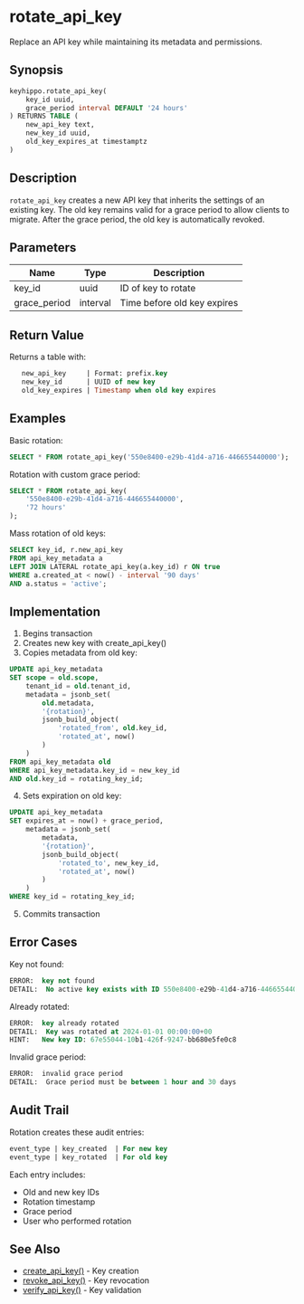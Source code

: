 # rotate_api_key

Replace an API key while maintaining its metadata and permissions.

## Synopsis

```sql
keyhippo.rotate_api_key(
    key_id uuid,
    grace_period interval DEFAULT '24 hours'
) RETURNS TABLE (
    new_api_key text,
    new_key_id uuid,
    old_key_expires_at timestamptz
)
```

## Description

`rotate_api_key` creates a new API key that inherits the settings of an existing key. The old key remains valid for a grace period to allow clients to migrate. After the grace period, the old key is automatically revoked.

## Parameters

| Name | Type | Description |
|------|------|-------------|
| key_id | uuid | ID of key to rotate |
| grace_period | interval | Time before old key expires |

## Return Value

Returns a table with:
```sql
   new_api_key     | Format: prefix.key
   new_key_id      | UUID of new key
   old_key_expires | Timestamp when old key expires
```

## Examples

Basic rotation:
```sql
SELECT * FROM rotate_api_key('550e8400-e29b-41d4-a716-446655440000');
```

Rotation with custom grace period:
```sql
SELECT * FROM rotate_api_key(
    '550e8400-e29b-41d4-a716-446655440000',
    '72 hours'
);
```

Mass rotation of old keys:
```sql
SELECT key_id, r.new_api_key
FROM api_key_metadata a
LEFT JOIN LATERAL rotate_api_key(a.key_id) r ON true
WHERE a.created_at < now() - interval '90 days'
AND a.status = 'active';
```

## Implementation

1. Begins transaction
2. Creates new key with create_api_key()
3. Copies metadata from old key:
```sql
UPDATE api_key_metadata
SET scope = old.scope,
    tenant_id = old.tenant_id,
    metadata = jsonb_set(
        old.metadata,
        '{rotation}',
        jsonb_build_object(
            'rotated_from', old.key_id,
            'rotated_at', now()
        )
    )
FROM api_key_metadata old
WHERE api_key_metadata.key_id = new_key_id
AND old.key_id = rotating_key_id;
```
4. Sets expiration on old key:
```sql
UPDATE api_key_metadata
SET expires_at = now() + grace_period,
    metadata = jsonb_set(
        metadata,
        '{rotation}',
        jsonb_build_object(
            'rotated_to', new_key_id,
            'rotated_at', now()
        )
    )
WHERE key_id = rotating_key_id;
```
5. Commits transaction

## Error Cases

Key not found:
```sql
ERROR:  key not found
DETAIL:  No active key exists with ID 550e8400-e29b-41d4-a716-446655440000
```

Already rotated:
```sql
ERROR:  key already rotated
DETAIL:  Key was rotated at 2024-01-01 00:00:00+00
HINT:   New key ID: 67e55044-10b1-426f-9247-bb680e5fe0c8
```

Invalid grace period:
```sql
ERROR:  invalid grace period
DETAIL:  Grace period must be between 1 hour and 30 days
```

## Audit Trail

Rotation creates these audit entries:
```sql
event_type | key_created  | For new key
event_type | key_rotated  | For old key
```

Each entry includes:
- Old and new key IDs
- Rotation timestamp
- Grace period
- User who performed rotation

## See Also

- [create_api_key()](create_api_key.md) - Key creation
- [revoke_api_key()](revoke_api_key.md) - Key revocation
- [verify_api_key()](verify_api_key.md) - Key validation